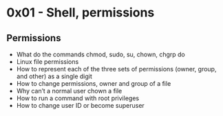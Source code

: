 # 0x01 - Shell, permissions

## Permissions

<ul>
<li>What do the commands chmod, sudo, su, chown, chgrp do</li>
<li>Linux file permissions</li>
<li>How to represent each of the three sets of permissions (owner, group, and other) as a single digit</li>
<li>How to change permissions, owner and group of a file</li>
<li>Why can’t a normal user chown a file</li>
<li>How to run a command with root privileges</li>
<li>How to change user ID or become superuser</li>
</ul>
